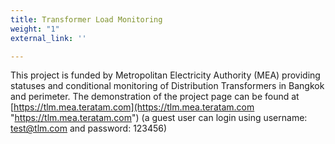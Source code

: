 ```yaml
---
title: Transformer Load Monitoring
weight: "1"
external_link: ''

---
```

This project is funded by Metropolitan Electricity Authority (MEA) providing statuses and conditional monitoring of Distribution Transformers in Bangkok and perimeter. The demonstration of the project page can be found at [https://tlm.mea.teratam.com](https://tlm.mea.teratam.com "https://tlm.mea.teratam.com") (a guest user can login using username: test@tlm.com and password: 123456)